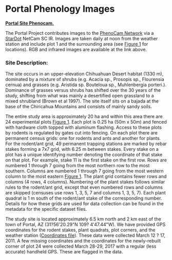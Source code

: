 # Portal Phenology Images

[**Portal Site Phenocam.**](http://phenocam.sr.unh.edu/webcam/sites/portal/)


The Portal Project contributes images to the [PhenoCam Network](http://phenocam.sr.unh.edu/webcam/) via a [StarDot](http://www.stardot-tech.com/) NetCam SC IR. Images are taken daily at noon from the weather station and include plot 1 and the surrounding area (see [Figure 1](../SiteandMethods/Portal_Figure1.tif) for locations). RGB and infrared images are available at the link above.

### Site Description:

The site occurs in an upper-elevation Chihuahuan Desert habitat (1330 m), dominated by a mixture of shrubs (e.g. Acacia sp., Prosopis sp., Flourensia cernua) and grasses (e.g. Aristida sp. Bouteloua sp., Muhlenbergia porteri.). Dominance of grasses versus shrubs has shifted over the 30 years of the study, shifting from what was mainly a desertified open grassland to a mixed shrubland (Brown et al 1997). The site itself sits on a bajada at the base of the Chiricahua Mountains and consists of mainly sandy soils.

The entire study area is approximately 20 ha and within this area there are 24 experimental plots [Figure 1](../SiteandMethods/Portal_Figure1.tif). Each plot is 0.25 ha (50m x 50m) and fenced with hardware cloth topped with aluminum flashing. Access to these plots by rodents is regulated by gates cut into fencing. On each plot there are permanent census grids: one for rodents and ants and another for plants. For the rodent/ant grid, 49 permanent trapping stations are marked by rebar stakes forming a 7x7 grid, with 6.25 m between stakes. Every stake on a plot has a unique identifying number denoting the coordinate of that stake on that plot. For example, stake 11 is the first stake on the first row. Rows are numbered 1 through 7 going from the most northern row to the most southern. Columns are numbered 1 through 7 going from the most western column to the most eastern [Figure 1](../SiteandMethods/Portal_Figure1.tif). The plant grid contains fewer rows and columns (4 rows, 4 columns). Numbering of the plant stakes follows similar rules to the rodent/ant grid, except that even numbered rows and columns are skipped (censuses use rows 1, 3, 5, 7 and columns 1, 3, 5, 7). Each plant quadrat is 1 m south of the rodent/ant stake of the corresponding number. Details for how these grids are used for data collection can be found in the metadata for the specific dataset files. 

The study site is located approximately 6.5 km north and 2 km east of the town of Portal, AZ (31?56'20.29"N 109? 4'47.44"W). We have provided GPS coordinates for the rodent stakes, plant quadrats, plot corners, and the weather station ([Coordinates file](../SiteandMethods/Portal_UTMcoords.csv)). These data were collected March 12 ? 17, 2011. A few missing coordinates and the coordinates for the newly-rebuilt corner of plot 24 were collected March 28-29, 2017 with a regular (less accurate) handheld GPS. These are flagged in the data.

